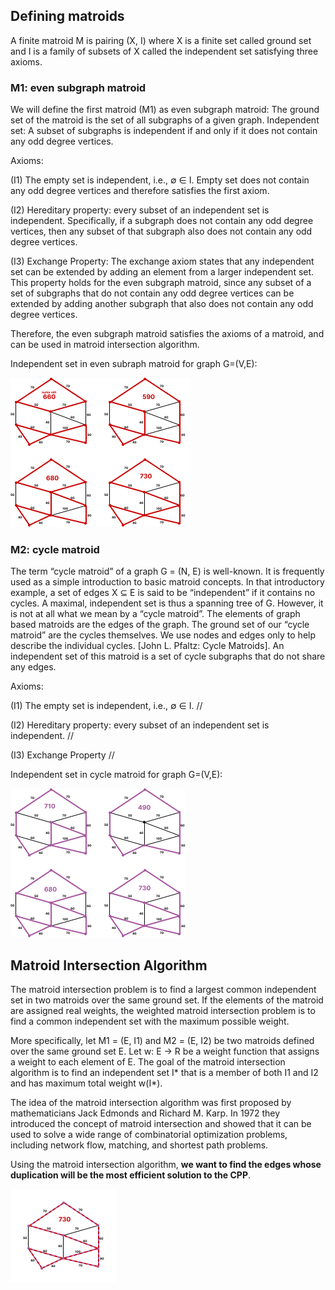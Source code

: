 ## Defining matroids ##
A finite matroid M is pairing (X, I) where X is a finite set called ground set and I is a family of subsets of X called the independent set satisfying three axioms.

### M1: even subgraph matroid ###
We will define the first matroid (M1) as even subgraph matroid:
The ground set of the matroid is the set of all subgraphs of a given graph.
Independent set: A subset of subgraphs is independent if and only if it does not contain any odd degree vertices.

Axioms:

(I1) The empty set is independent, i.e., ∅ ∈ I. Empty set does not contain any odd degree vertices and therefore satisfies the first axiom.

(I2) Hereditary property: every subset of an independent set is independent. Specifically, if a subgraph does not contain any odd degree vertices, then any subset of that subgraph also does not contain any odd degree vertices.

(I3) Exchange Property: The exchange axiom states that any independent set can be extended by adding an element from a larger independent set. This property holds for the even subgraph matroid, since any subset of a set of subgraphs that do not contain any odd degree vertices can be extended by adding another subgraph that also does not contain any odd degree vertices.

Therefore, the even subgraph matroid satisfies the axioms of a matroid, and can be used in matroid intersection algorithm.

Independent set in even subraph matroid for graph G=(V,E):

![cycle matroid independen set examples](/cycle_matroid.png "")

### M2: cycle matroid ###
The term “cycle matroid” of a graph G = (N, E) is well-known. It is frequently used as a simple introduction to basic matroid concepts. In that introductory example, a set of edges X ⊆ E is said to be “independent” if it contains no cycles. A maximal, independent set is thus a spanning tree of G. However, it is not at all what we mean by a “cycle matroid”. The elements of graph based matroids are the edges of the graph. The ground set of our “cycle matroid” are the cycles themselves. We use nodes and edges only to help describe the individual cycles. [John L. Pfaltz: Cycle Matroids].
An independent set of this matroid is a set of cycle subgraphs that do not share any edges.

Axioms:

(I1) The empty set is independent, i.e., ∅ ∈ I. //

(I2) Hereditary property: every subset of an independent set is independent. //

(I3) Exchange Property //

Independent set in cycle matroid for graph G=(V,E):

![even subraph matroid independen set examples](/evensub_matroid.png "")

## Matroid Intersection Algorithm ##
The matroid intersection problem is to find a largest common independent set in two matroids over the same ground set. If the elements of the matroid are assigned real weights, the weighted matroid intersection problem is to find a common independent set with the maximum possible weight.

More specifically, let M1 = (E, I1) and M2 = (E, I2) be two matroids defined over the same ground set E. Let w: E -> R be a weight function that assigns a weight to each element of E. The goal of the matroid intersection algorithm is to find an independent set I* that is a member of both I1 and I2 and has maximum total weight w(I*).

The idea of the matroid intersection algorithm was first proposed by mathematicians Jack Edmonds and Richard M. Karp. In 1972 they introduced the concept of matroid intersection and showed that it can be used to solve a wide range of combinatorial optimization problems, including network flow, matching, and shortest path problems.

Using the matroid intersection algorithm, **we want to find the edges whose duplication will be the most efficient solution to the CPP**.

![intersection](/intersection.png "")
